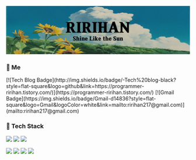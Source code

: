 
<img src="ririhan_sunflower_background4.jpg"/>

<h3>🌻 Me</h3>
<p>
[![Tech Blog Badge](http://img.shields.io/badge/-Tech%20blog-black?style=flat-square&logo=github&link=https://programmer-ririhan.tistory.com/)](https://programmer-ririhan.tistory.com/)
[![Gmail Badge](https://img.shields.io/badge/Gmail-d14836?style=flat-square&logo=Gmail&logoColor=white&link=mailto:ririhan217@gmail.com)](mailto:ririhan217@gmail.com)
</p>

<h3>🌳 Tech Stack</h3>
<p>
  <img src="https://img.shields.io/badge/Flask-000000?style=flat-square&logo=Flask&logoColor=white" />
  <img src="https://img.shields.io/badge/Android-3DDC84?style=flat-square&logo=Android&logoColor=white" />
  <img src="https://img.shields.io/badge/TensorFlow-FF6F00?style=flat-square&logo=TensorFlow&logoColor=white" />
</p>
<p>
  <img src="https://img.shields.io/badge/Python-3776AB?style=flat-square&logo=Python&logoColor=white" />
  <img src="https://img.shields.io/badge/Java-007396?style=flat-square&logo=Java&logoColor=white" />
  <img src="https://img.shields.io/badge/C-A8B9CC?style=flat-square&logo=C&logoColor=white" />
  <img src="https://img.shields.io/badge/Kotlin-0095D5?style=flat-square&logo=Kotlin&logoColor=white" />
</p>




<!--
**RIANAEH/RIANAEH** is a ✨ _special_ ✨ repository because its `README.md` (this file) appears on your GitHub profile.

Here are some ideas to get you started:

- 🔭 I’m currently working on ...
- 🌱 I’m currently learning ...
- 👯 I’m looking to collaborate on ...
- 🤔 I’m looking for help with ...
- 💬 Ask me about ...
- 📫 How to reach me: ...
- 😄 Pronouns: ...
- ⚡ Fun fact: ...

  <img src="https://img.shields.io/badge/[아이콘 이름]-[배경색]?style=flat-square&logo=[내용]&logoColor=white" />
-->
